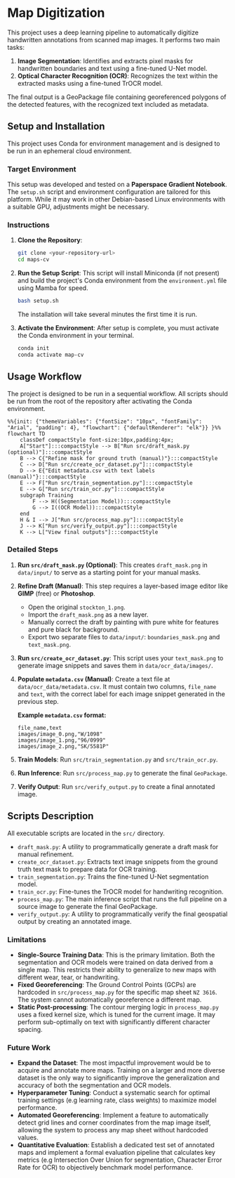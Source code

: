 # Map Digitization

This project uses a deep learning pipeline to automatically digitize handwritten annotations from scanned map images. It performs two main tasks:
1.  **Image Segmentation**: Identifies and extracts pixel masks for handwritten boundaries and text using a fine-tuned U-Net model.
2.  **Optical Character Recognition (OCR)**: Recognizes the text within the extracted masks using a fine-tuned TrOCR model.

The final output is a GeoPackage file containing georeferenced polygons of the detected features, with the recognized text included as metadata.

    
## Setup and Installation

This project uses Conda for environment management and is designed to be run in an ephemeral cloud environment.

### Target Environment
This setup was developed and tested on a **Paperspace Gradient Notebook**. The `setup.sh` script and environment configuration are tailored for this platform. While it may work in other Debian-based Linux environments with a suitable GPU, adjustments might be necessary.

### Instructions
1.  **Clone the Repository**:
    ```bash
    git clone <your-repository-url>
    cd maps-cv
    ```

2.  **Run the Setup Script**: This script will install Miniconda (if not present) and build the project's Conda environment from the `environment.yml` file using Mamba for speed.
    ```bash
    bash setup.sh
    ```
    The installation will take several minutes the first time it is run.

3.  **Activate the Environment**: After setup is complete, you must activate the Conda environment in your terminal.
    ```bash
    conda init
    conda activate map-cv
    ```
    
## Usage Workflow
The project is designed to be run in a sequential workflow. All scripts should be run from the root of the repository after activating the Conda environment.


```mermaid
%%{init: {"themeVariables": {"fontSize": "10px", "fontFamily": "Arial", "padding": 4}, "flowchart": {"defaultRenderer": "elk"}} }%%
flowchart TD
    classDef compactStyle font-size:10px,padding:4px;
    A["Start"]:::compactStyle --> B["Run src/draft_mask.py (optional)"]:::compactStyle
    B --> C{"Refine mask for ground truth (manual)"}:::compactStyle
    C --> D["Run src/create_ocr_dataset.py"]:::compactStyle
    D --> E{"Edit metadata.csv with text labels (manual)"}:::compactStyle
    E --> F["Run src/train_segmentation.py"]:::compactStyle
    E --> G["Run src/train_ocr.py"]:::compactStyle
    subgraph Training
        F --> H((Segmentation Model)):::compactStyle
        G --> I((OCR Model)):::compactStyle
    end
    H & I --> J["Run src/process_map.py"]:::compactStyle
    J --> K["Run src/verify_output.py"]:::compactStyle
    K --> L["View final outputs"]:::compactStyle
```

### Detailed Steps

1.  **Run `src/draft_mask.py` (Optional)**: This creates `draft_mask.png` in `data/input/` to serve as a starting point for your manual masks.

2.  **Refine Draft (Manual)**: This step requires a layer-based image editor like **GIMP** (free) or **Photoshop**.
    * Open the original `stockton_1.png`.
    * Import the `draft_mask.png` as a new layer.
    * Manually correct the draft by painting with pure white for features and pure black for background.
    * Export two separate files to `data/input/`: `boundaries_mask.png` and `text_mask.png`.

3.  **Run `src/create_ocr_dataset.py`**: This script uses your `text_mask.png` to generate image snippets and saves them in `data/ocr_data/images/`.

4.  **Populate `metadata.csv` (Manual)**: Create a text file at `data/ocr_data/metadata.csv`. It must contain two columns, `file_name` and `text`, with the correct label for each image snippet generated in the previous step.

    **Example `metadata.csv` format:**
    ```csv
    file_name,text
    images/image_0.png,"W/1098"
    images/image_1.png,"96/0999"
    images/image_2.png,"SK/5581P"
    ```
5.  **Train Models**: Run `src/train_segmentation.py` and `src/train_ocr.py`.
6.  **Run Inference**: Run `src/process_map.py` to generate the final `GeoPackage`.
7.  **Verify Output**: Run `src/verify_output.py` to create a final annotated image.

    
## Scripts Description

All executable scripts are located in the `src/` directory.

* `draft_mask.py`: A utility to programmatically generate a draft mask for manual refinement.
* `create_ocr_dataset.py`: Extracts text image snippets from the ground truth text mask to prepare data for OCR training.
* `train_segmentation.py`: Trains the fine-tuned U-Net segmentation model.
* `train_ocr.py`: Fine-tunes the TrOCR model for handwriting recognition.
* `process_map.py`: The main inference script that runs the full pipeline on a source image to generate the final GeoPackage.
* `verify_output.py`: A utility to programmatically verify the final geospatial output by creating an annotated image.
  

### Limitations

* **Single-Source Training Data**: This is the primary limitation. Both the segmentation and OCR models were trained on data derived from a single map. This restricts their ability to generalize to new maps with different wear, tear, or handwriting.
* **Fixed Georeferencing**: The Ground Control Points (GCPs) are hardcoded in `src/process_map.py` for the specific map sheet `NZ 3616`. The system cannot automatically georeference a different map.
* **Static Post-processing**: The contour merging logic in `process_map.py` uses a fixed kernel size, which is tuned for the current image. It may perform sub-optimally on text with significantly different character spacing.

### Future Work

* **Expand the Dataset**: The most impactful improvement would be to acquire and annotate more maps. Training on a larger and more diverse dataset is the only way to significantly improve the generalization and accuracy of both the segmentation and OCR models.
* **Hyperparameter Tuning**: Conduct a systematic search for optimal training settings (e.g learning rate, class weights) to maximize model performance.
* **Automated Georeferencing**: Implement a feature to automatically detect grid lines and corner coordinates from the map image itself, allowing the system to process any map sheet without hardcoded values.
* **Quantitative Evaluation**: Establish a dedicated test set of annotated maps and implement a formal evaluation pipeline that calculates key metrics (e.g Intersection Over Union for segmentation, Character Error Rate for OCR) to objectively benchmark model performance.

    